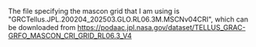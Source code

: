 The file specifying the mascon grid that I am using is "GRCTellus.JPL.200204_202503.GLO.RL06.3M.MSCNv04CRI", which can be downloaded from https://podaac.jpl.nasa.gov/dataset/TELLUS_GRAC-GRFO_MASCON_CRI_GRID_RL06.3_V4
